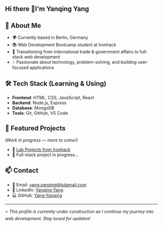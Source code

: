 ## Hi there 👋I'm Yanqing Yang 

## 🚀 About Me
- 🌍 Currently based in Berlin, Germany  
- 📚 Web Development Bootcamp student at Ironhack  
- 🎯 Transitioning from international trade & government affairs to full-stack web development  
- 💡 Passionate about technology, problem-solving, and building user-focused applications  

## 🛠 Tech Stack (Learning & Using)
- **Frontend**: HTML, CSS, JavaScript, React  
- **Backend**: Node.js, Express  
- **Database**: MongoDB  
- **Tools**: Git, GitHub, VS Code  

## 📂 Featured Projects
*(Work in progress — more to come!)*  
- 🔧 [Lab Projects from Ironhack](https://github.com/Yang-Yanqing?tab=repositories)  
- 🌱 Full-stack project in progress...  

## 📫 Contact
- 📧 Email: yang.yanqing@tutamail.com
- 💼 LinkedIn: [Yanqing Yang](https://www.linkedin.com/in/yanqing-yang-berlin)  
- 💻 GitHub: [Yang-Yanqing](https://github.com/Yang-Yanqing)  

---

⭐️ *This profile is currently under construction as I continue my journey into web development. Stay tuned for updates!*  

